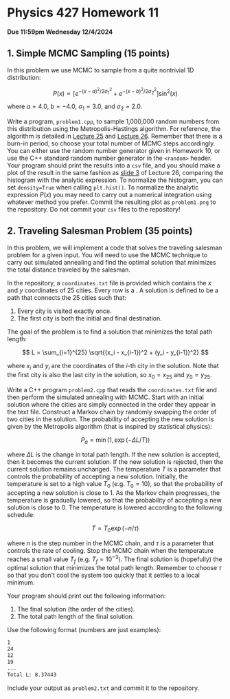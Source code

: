 # Physics 427 Homework 11

__Due 11:59pm Wednesday 12/4/2024__

## 1. Simple MCMC Sampling (15 points)

In this problem we use MCMC to sample from a quite nontrivial 1D distribution:

$$
P(x) \propto \left[e^{-(x - a)^2/2\sigma_1^2} + e^{-(x - b)^2/2\sigma_2^2}\right]\sin^2(x)
$$

where $a = 4.0$, $b = -4.0$, $\sigma_1 = 3.0$, and $\sigma_2 = 2.0$.

Write a program, `problem1.cpp`, to sample 1,000,000 random numbers from this distribution using the Metropolis-Hastings algorithm. For reference, the algorithm is detailed in [Lecture 25](https://www.pulsarmagnetosphere.com/PHYS-427-Fall2024/Lecture%2025/) and [Lecture 26](https://www.pulsarmagnetosphere.com/PHYS-427-Fall2024/Lecture%2026/). Remember that there is a burn-in period, so choose your total number of MCMC steps accordingly. You can either use the random number generator given in Homework 10, or use the C++ standard random number generator in the `<random>` header. Your program should print the results into a `csv` file, and you should make a plot of the result in the same fashion as [slide 3](https://www.pulsarmagnetosphere.com/PHYS-427-Fall2024/Lecture%2026/#/3) of Lecture 26, comparing the histogram with the analytic expression. To normalize the histogram, you can set `density=True` when calling `plt.hist()`. To normalize the analytic expression $P(x)$ you may need to carry out a numerical integration using whatever method you prefer. Commit the resulting plot as `problem1.png` to the repository. Do not commit your `csv` files to the repository!

## 2. Traveling Salesman Problem (35 points)

In this problem, we will implement a code that solves the traveling salesman problem for a given input. You will need to use the MCMC technique to carry out simulated annealing and find the optimal solution that minimizes the total distance traveled by the salesman.

In the repository, a `coordinates.txt` file is provided which contains the $x$ and $y$ coordinates of 25 cities. Every row is a . A solution is defined to be a path that connects the 25 cities such that:

1. Every city is visited exactly once.
2. The first city is both the initial and final destination.

The goal of the problem is to find a solution that minimizes the total path length:

$$
L = \sum_{i=1}^{25} \sqrt{(x_i - x_{i-1})^2 + (y_i - y_{i-1})^2}
$$

where $x_i$ and $y_i$ are the coordinates of the $i$-th city in the solution. Note that the first city is also the last city in the solution, so $x_0 = x_{25}$ and $y_0 = y_{25}$.

Write a C++ program `problem2.cpp` that reads the `coordinates.txt` file and then perform the simulated annealing with MCMC. Start with an initial solution where the cities are simply connected in the order they appear in the text file. Construct a Markov chain by randomly swapping the order of two cities in the solution. The probability of accepting the new solution is given by the Metropolis algorithm (that is inspired by statistical physics):

$$
P_a = \min\left(1, \exp\left(-\Delta L/T\right)\right)
$$

where $\Delta L$ is the change in total path length. If the new solution is accepted, then it becomes the current solution. If the new solution is rejected, then the current solution remains unchanged. The temperature $T$ is a parameter that controls the probability of accepting a new solution. Initially, the temperature is set to a high value $T_0$ (e.g. $T_0 = 10$), so that the probability of accepting a new solution is close to 1. As the Markov chain progresses, the temperature is gradually lowered, so that the probability of accepting a new solution is close to 0. The temperature is lowered according to the following schedule:

$$
T = T_0 \exp\left(-n/\tau\right)
$$

where $n$ is the step number in the MCMC chain, and $\tau$ is a parameter that controls the rate of cooling. Stop the MCMC chain when the temperature reaches a small value $T_f$ (e.g. $T_f = 10^{-3}$). The final solution is (hopefully) the optimal solution that minimizes the total path length. Remember to choose $\tau$ so that you don't cool the system too quickly that it settles to a local minimum.

Your program should print out the following information:

1. The final solution (the order of the cities).
2. The total path length of the final solution.

Use the following format (numbers are just examples):

```sh
1
24
12
19
...
Total L: 8.37443
```

Include your output as `problem2.txt` and commit it to the repository.
